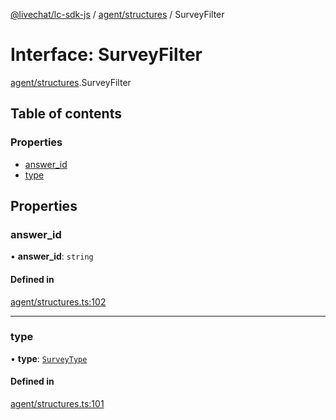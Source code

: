 [@livechat/lc-sdk-js](../README.md) / [agent/structures](../modules/agent_structures.md) / SurveyFilter

# Interface: SurveyFilter

[agent/structures](../modules/agent_structures.md).SurveyFilter

## Table of contents

### Properties

- [answer\_id](agent_structures.SurveyFilter.md#answer_id)
- [type](agent_structures.SurveyFilter.md#type)

## Properties

### answer\_id

• **answer\_id**: `string`

#### Defined in

[agent/structures.ts:102](https://github.com/livechat/lc-sdk-js/blob/7431f2f/src/agent/structures.ts#L102)

___

### type

• **type**: [`SurveyType`](../enums/agent_structures.SurveyType.md)

#### Defined in

[agent/structures.ts:101](https://github.com/livechat/lc-sdk-js/blob/7431f2f/src/agent/structures.ts#L101)
